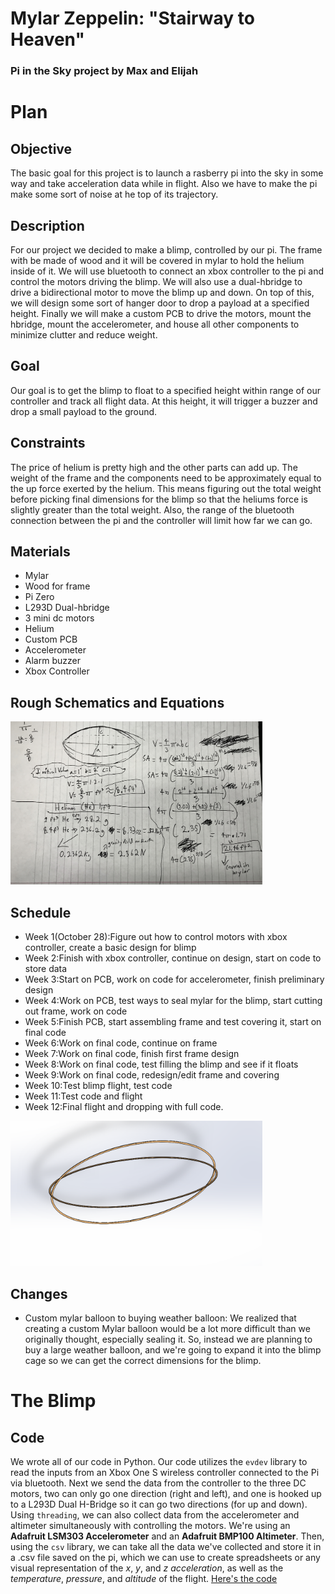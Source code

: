 # Mylar Zeppelin: "Stairway to Heaven"
### Pi in the Sky project by Max and Elijah

# Plan
## Objective
The basic goal for this project is to launch a rasberry pi into the sky in some way and take acceleration data while in flight. Also we have to make the pi make some sort of noise at he top of its trajectory.
## Description
For our project we decided to make a blimp, controlled by our pi. The frame with be made of wood and it will be covered in mylar to hold the helium inside of it. We will use bluetooth to connect an xbox controller to the pi and control the motors driving the blimp. We will also use a dual-hbridge to drive a bidirectional motor to move the blimp up and down. On top of this, we will design some sort of hanger door to drop a payload at a specified height. Finally we will make a custom PCB to drive the motors, mount the hbridge, mount the accelerometer, and house all other components to minimize clutter and reduce weight.
## Goal
Our goal is to get the blimp to float to a specified height within range of our controller and track all flight data. At this height, it will trigger a buzzer and drop a small payload to the ground. 
## Constraints
The price of helium is pretty high and the other parts can add up. The weight of the frame and the components need to be approximately equal to the up force exerted by the helium. This means figuring out the total weight before picking final dimensions for the blimp so that the heliums force is slightly greater than the total weight. Also, the range of the bluetooth connection between the pi and the controller will limit how far we can go.
## Materials
* Mylar
* Wood for frame
* Pi Zero
* L293D Dual-hbridge
* 3 mini dc motors
* Helium
* Custom PCB
* Accelerometer
* Alarm buzzer
* Xbox Controller
## Rough Schematics and Equations
<img src="75C22DD9-4361-48F5-8394-BCE06E49980E.jpeg" width="80%">

## Schedule
* Week 1(October 28):Figure out how to control motors with xbox controller, create a basic design for blimp
* Week 2:Finish with xbox controller, continue on design, start on code to store data
* Week 3:Start on PCB, work on code for accelerometer, finish preliminary design
* Week 4:Work on PCB, test ways to seal mylar for the blimp, start cutting out frame, work on code
* Week 5:Finish PCB, start assembling frame and test covering it, start on final code
* Week 6:Work on final code, continue on frame
* Week 7:Work on final code, finish first frame design
* Week 8:Work on final code, test filling the blimp and see if it floats
* Week 9:Work on final code, redesign/edit frame and covering
* Week 10:Test blimp flight, test code
* Week 11:Test code and flight
* Week 12:Final flight and dropping with full code.
<img src="Blimp_frame.PNG" width="80%">

## Changes
* Custom mylar balloon to buying weather balloon: We realized that creating a custom Mylar balloon would be a lot more difficult than we originally thought, especially sealing it. So, instead we are planning to buy a large weather balloon, and we're going to expand it into the blimp cage so we can get the correct dimensions for the blimp.

# The Blimp
## Code
We wrote all of our code in Python. Our code utilizes the `evdev` library to read the inputs from an Xbox One S wireless controller connected to the Pi via bluetooth. Next we send the data from the controller to the three DC motors, two can only go one direction (right and left), and one is hooked up to a L293D Dual H-Bridge so it can go two directions (for up and down). Using `threading`, we can also collect data from the accelerometer and altimeter simultaneously with controlling the motors. We're using an **Adafruit LSM303 Accelerometer** and an **Adafruit BMP100 Altimeter**. Then, using the `csv` library, we can take all the data we've collected and store it in a .csv file saved on the pi, which we can use to create spreadsheets or any visual representation of the *x*, *y*, and *z acceleration*, as well as the *temperature*, *pressure*, and *altitude* of the flight. [Here's the code](https://github.com/etolton49/Pi-in-the-Sky/blob/master/Pi_in_sky.py)
